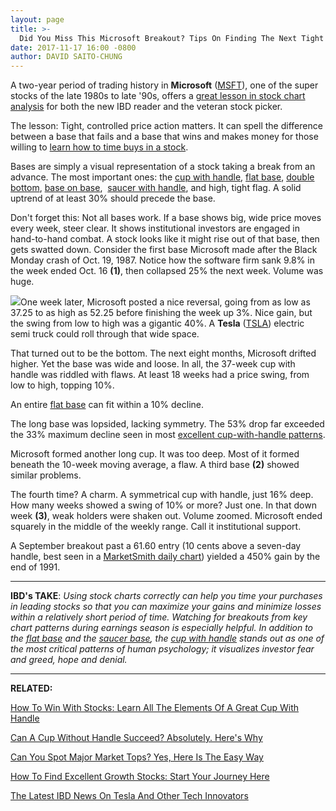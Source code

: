 ```yaml
---
layout: page
title: >-
  Did You Miss This Microsoft Breakout? Tips On Finding The Next Tight Base
date: 2017-11-17 16:00 -0800
author: DAVID SAITO-CHUNG
---
```





A two-year period of trading history in **Microsoft** ([MSFT](https://research.investors.com/quote.aspx?symbol=MSFT)), one of the super stocks of the late 1980s to late '90s, offers a [great lesson in stock chart analysis](http://www.investors.com/how-to-invest/investors-corner/chart-reading-basics-how-a-buy-point-marks-a-time-of-opportunity/) for both the new IBD reader and the veteran stock picker.


The lesson: Tight, controlled price action matters. It can spell the difference between a base that fails and a base that wins and makes money for those willing to [learn how to time buys in a stock](http://www.investors.com/how-to-invest/investors-corner/chart-reading-basics-how-a-buy-point-marks-a-time-of-opportunity/).


Bases are simply a visual representation of a stock taking a break from an advance. The most important ones: the [cup with handle](http://www.investors.com/how-to-invest/investors-corner/the-basics-how-to-analyze-a-stocks-cup-with-handle/), [flat base](http://www.investors.com/how-to-invest/investors-corner/when-to-buy-the-basics-of-a-flat-base-a-super-growth-stock-pattern/), [double bottom](http://www.investors.com/how-to-invest/investors-corner/double-bottoms-make-sure-the-second-leg-undercuts-the-first/), [base on base](http://www.investors.com/how-to-invest/investors-corner/charts-101-how-the-base-on-base-etches-superb-stock-gains/),  [saucer with handle](http://www.investors.com/how-to-invest/investors-corner/chart-reading-basics-patience-is-required-to-play-the-saucer/), and high, tight flag. A solid uptrend of at least 30% should precede the base.


Don't forget this: Not all bases work. If a base shows big, wide price moves every week, steer clear. It shows institutional investors are engaged in hand-to-hand combat. A stock looks like it might rise out of that base, then gets swatted down. Consider the first base Microsoft made after the Black Monday crash of Oct. 19, 1987. Notice how the software firm sank 9.8% in the week ended Oct. 16 **(1)**, then collapsed 25% the next week. Volume was huge.


![](https://www.investors.com/wp-content/uploads/2017/11/ICmsft112017.jpg)One week later, Microsoft posted a nice reversal, going from as low as 37.25 to as high as 52.25 before finishing the week up 3%. Nice gain, but the swing from low to high was a gigantic 40%. A **Tesla** ([TSLA](https://research.investors.com/quote.aspx?symbol=TSLA)) electric semi truck could roll through that wide space.


That turned out to be the bottom. The next eight months, Microsoft drifted higher. Yet the base was wide and loose. In all, the 37-week cup with handle was riddled with flaws. At least 18 weeks had a price swing, from low to high, topping 10%.


An entire [flat base](http://www.investors.com/how-to-invest/investors-corner/when-to-buy-the-basics-of-a-flat-base-a-super-growth-stock-pattern/) can fit within a 10% decline.


The long base was lopsided, lacking symmetry. The 53% drop far exceeded the 33% maximum decline seen in most [excellent cup-with-handle patterns](http://www.investors.com/how-to-invest/investors-corner/the-basics-how-to-analyze-a-stocks-cup-with-handle/).


Microsoft formed another long cup. It was too deep. Most of it formed beneath the 10-week moving average, a flaw. A third base **(2)** showed similar problems.


The fourth time? A charm. A symmetrical cup with handle, just 16% deep. How many weeks showed a swing of 10% or more? Just one. In that down week **(3)**, weak holders were shaken out. Volume zoomed. Microsoft ended squarely in the middle of the weekly range. Call it institutional support.


A September breakout past a 61.60 entry (10 cents above a seven-day handle, best seen in a [MarketSmith daily chart](https://shop.investors.com/offer/splashresponsive.aspx?id=mssharpen-fixed&src=A012BF)) yielded a 450% gain by the end of 1991.




---


**IBD's TAKE**: *Using stock charts correctly can help you time your purchases in leading stocks so that you can maximize your gains and minimize losses within a relatively short period of time. Watching for breakouts from key chart patterns during earnings season is especially helpful. In addition to the* [*flat base*](http://www.investors.com/how-to-invest/investors-corner/when-to-buy-the-basics-of-a-flat-base-a-super-growth-stock-pattern/) *and the* [*saucer base*](http://www.investors.com/how-to-invest/investors-corner/chart-reading-basics-patience-is-required-to-play-the-saucer/)*, the* [*cup with handle*](http://www.investors.com/how-to-invest/investors-corner/the-basics-how-to-analyze-a-stocks-cup-with-handle/) *stands out as one of the most critical patterns of human psychology; it visualizes investor fear and greed, hope and denial.* 




---


**RELATED:**


[How To Win With Stocks: Learn All The Elements Of A Great Cup With Handle](https://www.investors.com/how-to-invest/investors-corner/the-basics-how-to-analyze-a-stocks-cup-with-handle/)


[Can A Cup Without Handle Succeed? Absolutely. Here's Why](http://www.investors.com/how-to-invest/investors-corner/investing-202-why-some-great-cup-bases-dont-form-a-handle/)


[Can You Spot Major Market Tops? Yes, Here Is The Easy Way](https://www.investors.com/how-to-invest/investors-corner/how-do-you-spot-a-major-market-top-easy-look-for-heavy-distribution/)


[How To Find Excellent Growth Stocks: Start Your Journey Here](https://www.investors.com/how-to-invest/investors-corner/looking-for-the-best-stocks-to-buy-and-watch-start-here/)


[The Latest IBD News On Tesla And Other Tech Innovators](https://www.investors.com/technology/)




